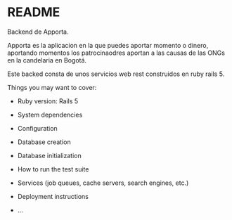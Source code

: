 # README

Backend de Apporta.

Apporta es la aplicacion en la que puedes aportar momento o dinero, aportando momentos los patrocinaodres aportan a las causas de las ONGs en la candelaria en Bogotá.

Este backed consta de unos servicios web rest construidos en ruby rails 5.

Things you may want to cover:

* Ruby version: Rails 5

* System dependencies

* Configuration

* Database creation

* Database initialization

* How to run the test suite

* Services (job queues, cache servers, search engines, etc.)

* Deployment instructions

* ...
